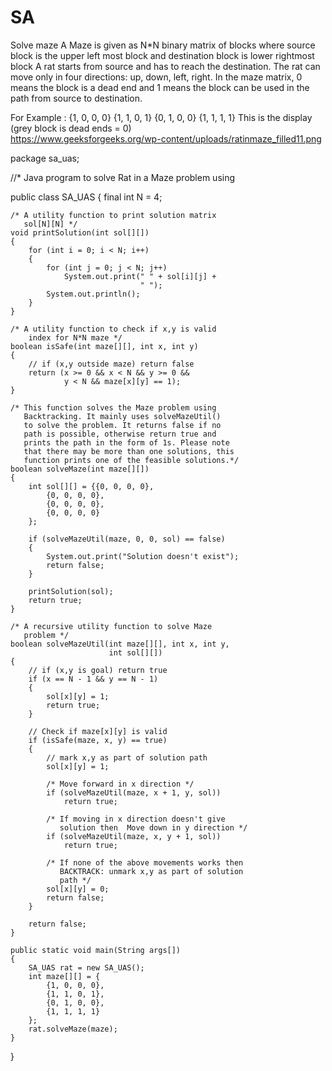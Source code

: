 # SA
Solve maze
A Maze is given as N*N binary matrix of blocks where source block is the upper left most block and destination block is lower rightmost block
 A rat starts from source and has to reach the destination. The rat can move only in four directions: up, down, left, right.
 In the maze matrix, 0 means the block is a dead end and 1 means the block can be used in the path from source to destination. 

For Example : 
                {1, 0, 0, 0}
                {1, 1, 0, 1}
                {0, 1, 0, 0}
                {1, 1, 1, 1}
  This is the  display (grey block is dead ends = 0)             
https://www.geeksforgeeks.org/wp-content/uploads/ratinmaze_filled11.png

package sa_uas;

//* Java program to solve Rat in a Maze problem using
  
 
public class SA_UAS
{
    final int N = 4;
 
    /* A utility function to print solution matrix
       sol[N][N] */
    void printSolution(int sol[][])
    {
        for (int i = 0; i < N; i++)
        {
            for (int j = 0; j < N; j++)
                System.out.print(" " + sol[i][j] +
                                 " ");
            System.out.println();
        }
    }
 
    /* A utility function to check if x,y is valid
        index for N*N maze */
    boolean isSafe(int maze[][], int x, int y)
    {
        // if (x,y outside maze) return false
        return (x >= 0 && x < N && y >= 0 &&
                y < N && maze[x][y] == 1);
    }
 
    /* This function solves the Maze problem using
       Backtracking. It mainly uses solveMazeUtil()
       to solve the problem. It returns false if no
       path is possible, otherwise return true and
       prints the path in the form of 1s. Please note
       that there may be more than one solutions, this
       function prints one of the feasible solutions.*/
    boolean solveMaze(int maze[][])
    {
        int sol[][] = {{0, 0, 0, 0},
            {0, 0, 0, 0},
            {0, 0, 0, 0},
            {0, 0, 0, 0}
        };
 
        if (solveMazeUtil(maze, 0, 0, sol) == false)
        {
            System.out.print("Solution doesn't exist");
            return false;
        }
 
        printSolution(sol);
        return true;
    }
 
    /* A recursive utility function to solve Maze
       problem */
    boolean solveMazeUtil(int maze[][], int x, int y,
                          int sol[][])
    {
        // if (x,y is goal) return true
        if (x == N - 1 && y == N - 1)
        {
            sol[x][y] = 1;
            return true;
        }
 
        // Check if maze[x][y] is valid
        if (isSafe(maze, x, y) == true)
        {
            // mark x,y as part of solution path
            sol[x][y] = 1;
 
            /* Move forward in x direction */
            if (solveMazeUtil(maze, x + 1, y, sol))
                return true;
 
            /* If moving in x direction doesn't give
               solution then  Move down in y direction */
            if (solveMazeUtil(maze, x, y + 1, sol))
                return true;
 
            /* If none of the above movements works then
               BACKTRACK: unmark x,y as part of solution
               path */
            sol[x][y] = 0;
            return false;
        }
 
        return false;
    }
 
    public static void main(String args[])
    {
        SA_UAS rat = new SA_UAS();
        int maze[][] = {
            {1, 0, 0, 0},
            {1, 1, 0, 1},
            {0, 1, 0, 0},
            {1, 1, 1, 1}
        };
        rat.solveMaze(maze);
    }
}

